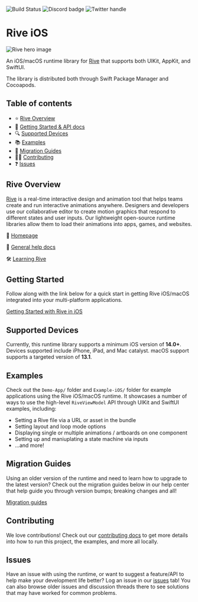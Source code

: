 ![Build Status](https://github.com/rive-app/rive-ios/actions/workflows/build_frameworks.yml/badge.svg)
![Discord badge](https://img.shields.io/discord/532365473602600965)
![Twitter handle](https://img.shields.io/twitter/follow/rive_app.svg?style=social&label=Follow)

# Rive iOS

![Rive hero image](https://cdn.rive.app/rive_logo_dark_bg.png)

An iOS/macOS runtime library for [Rive](https://rive.app) that supports both UIKit, AppKit, and SwiftUI.

The library is distributed both through Swift Package Manager and Cocoapods.

## Table of contents

- :star: [Rive Overview](#rive-overview)
- 🚀 [Getting Started & API docs](#getting-started)
- :mag: [Supported Devices](#supported-devices)
- :books: [Examples](#examples)
- :runner: [Migration Guides](#migration-guides)
- 👨‍💻 [Contributing](#contributing)
- :question: [Issues](#issues)

## Rive Overview

[Rive](https://rive.app) is a real-time interactive design and animation tool that helps teams create and run interactive animations anywhere. Designers and developers use our collaborative editor to create motion graphics that respond to different states and user inputs. Our lightweight open-source runtime libraries allow them to load their animations into apps, games, and websites.

:house_with_garden: [Homepage](https://rive.app/)

:blue_book: [General help docs](https://help.rive.app/)

🛠 [Learning Rive](https://rive.app/learn-rive/)

## Getting Started

Follow along with the link below for a quick start in getting Rive iOS/macOS integrated into your multi-platform applications.

[Getting Started with Rive in iOS](https://help.rive.app/runtimes/overview/ios)

## Supported Devices

Currently, this runtime library supports a minimum iOS version of **14.0+**. Devices supported include iPhone, iPad, and Mac catalyst. macOS support supports a targeted version of **13.1**.

## Examples

Check out the `Demo-App/` folder and `Example-iOS/` folder for example applications using the Rive iOS/macOS runtime. It showcases a number of ways to use the high-level `RiveViewModel` API through UIKit and SwiftUI examples, including:

- Setting a Rive file via a URL or asset in the bundle
- Setting layout and loop mode options
- Displaying single or multiple animations / artboards on one component
- Setting up and maniuplating a state machine via inputs
- ...and more!

## Migration Guides

Using an older version of the runtime and need to learn how to upgrade to the latest version? Check out the migration guides below in our help center that help guide you through version bumps; breaking changes and all!

[Migration guides](https://help.rive.app/runtimes/overview/ios/migrating-from-2.x.x-to-3.x.x)

## Contributing

We love contributions! Check out our [contributing docs](./CONTRIBUTING.md) to get more details into how to run this project, the examples, and more all locally.

## Issues

Have an issue with using the runtime, or want to suggest a feature/API to help make your development life better? Log an issue in our [issues](https://github.com/rive-app/rive-ios/issues) tab! You can also browse older issues and discussion threads there to see solutions that may have worked for common problems.
